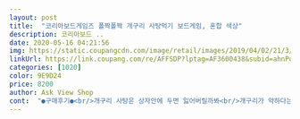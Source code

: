 ```yaml
---
layout: post 
title:  "코리아보드게임즈 폴짝폴짝 개구리 사탕먹기 보드게임, 혼합 색상" 
description: 코리아보드 ..
date: 2020-05-16 04:21:56 
img: https://static.coupangcdn.com/image/retail/images/2019/04/02/21/3/c26c8e47-01ca-4587-9a05-69cf46ae50d1.jpg 
linkUrl: https://link.coupang.com/re/AFFSDP?lptag=AF3600438&subid=ahnPublicAsk&pageKey=1583535862&itemId=2706903844&vendorItemId=4581732373&traceid=V0-113-7db03c66f40bddfa 
categories: [1020] 
color: 9E9D24 
price: 8200 
author: Ask View Shop 
cont:  "●구매후기●<br/>개구리 사탕은 상자안에 두면 잃어버릴까봐<br/>개구리가 약하다는 상품평도 여럿있어 걱정했는데,<br/>개구리는 아주 부셔져라 눌러도 고장 안났구요<br/>고1 초등5 초등1 삼남매둔 엄마에요ㅎㅎㅎ<br/>구매한지 한달정도 됬고 재밌어보여서 구매했어요<br/>구슬 갯수는 처음에 세어보질 않아서 모르겠어요<br/>구슬 점수로 이기고 갯수로 이기고 다양하게<br/>나이 차이들이 나니 단순하게 말 그대로 단순하게<br/>너무 쉬워서 26갤 동생도 같이 해요<br/>넣어뒀다가 몇일 뒤에 또 하고 넣어뒀다 또 하고 해요<br/>놀게 하려고 구매했는데 생각보다 잘 가지고<br/>놀아서 어린 친구들도 괜찮은거 같아요!<br/>놀아요ㅎㅎ 막내동생 위해서 오빠들이 잘 놀아<br/>돌아가면서 순서대로 할 때도 있고<br/>두명이서 할 때는 양손으로 개구리 두마리씩 눌러요<br/>보통 게임시간은 12분이면 끝<br/>아이들도 잘따라해요<br/>아주 재미나게 놀아요ㅋㅋㅋ 아빠도 같이... <br/>ㅋ<br/>애들이 좋아하는데 게임이 금방 끝나서<br/>여럿이 할 수록 더 재밌네요<br/>오늘 하루만에 약간 시들해진 느낌입니다 ㅋㅋ<br/>우선 제품은 하자 없이 총알 배송으로 왔어요<br/>이런 게임이 그렇듯 몆 번 하면 금방 질리긴하는데<br/>전쟁같이 와다다다다다<br/>조립 안하고 바로 시작할수있어 좋네요<br/>주네요^<br/> -^  가격대비 괜찮아요 머리 안쓰고<br/>지퍼백에 넣어서 보관하고 있어요<br/>특별한 룰 없이 개구리 누르면 되니까<br/>한꺼번에 다 달려들어 마구잡이로 할때도 있어요<br/>험하게 쓰고 있는데도 우리집 개구리는 아직까진 멀쩡하네요<br/>" 
---
```

